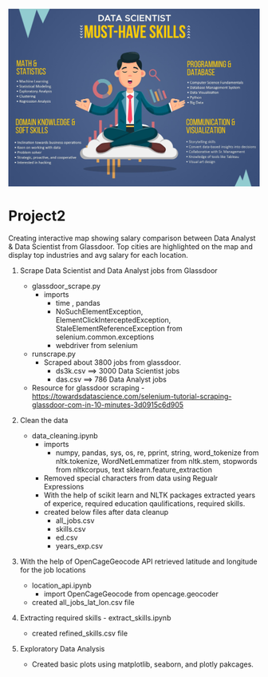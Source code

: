 ![Data Science](images/data-scientist-musthave-skills.jpg)
# Project2

Creating interactive map showing salary comparison between Data Analyst & Data Scientist from Glassdoor. Top cities are highlighted on the map and display top industries and avg salary for each location.

1) Scrape Data Scientist and Data Analyst jobs from Glassdoor 
    - glassdoor_scrape.py
         - imports
              - time , pandas
              - NoSuchElementException, ElementClickInterceptedException, StaleElementReferenceException from selenium.common.exceptions 
              - webdriver from selenium               
    - runscrape.py
       - Scraped about 3800 jobs from glassdoor.   
            - ds3k.csv ==> 3000 Data Scientist jobs
            - das.csv ==> 786 Data Analyst jobs
    - Resource for glassdoor scraping - https://towardsdatascience.com/selenium-tutorial-scraping-glassdoor-com-in-10-minutes-3d0915c6d905
  
2) Clean the data 
    - data_cleaning.ipynb 
      - imports
          - numpy, pandas, sys, os, re, pprint, string, word_tokenize from nltk.tokenize, 
            WordNetLemmatizer from nltk.stem, stopwords from nltkcorpus, text sklearn.feature_extraction              
      - Removed special characters from data using Regualr Expressions
      - With the help of scikit learn and NLTK packages extracted years of experice, required education qaulifications, required skills.
      - created below files after data cleanup
        - all_jobs.csv 
        - skills.csv
        - ed.csv
        - years_exp.csv
      
3) With the help of OpenCageGeocode API retrieved latitude and longitude for the job locations
    - location_api.ipynb
        - import OpenCageGeocode from opencage.geocoder
     - created all_jobs_lat_lon.csv file

4) Extracting required skills - extract_skills.ipynb
     - created refined_skills.csv file
    
5) Exploratory Data Analysis 
    - Created basic plots using matplotlib, seaborn, and plotly pakcages.
  
